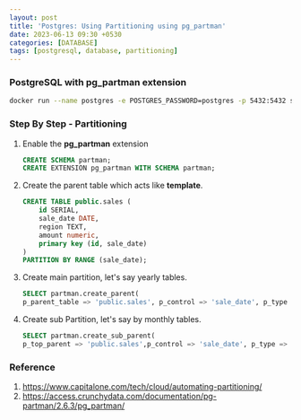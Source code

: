 ```yaml
---
layout: post
title: 'Postgres: Using Partitioning using pg_partman'
date: 2023-06-13 09:30 +0530
categories: [DATABASE]
tags: [postgresql, database, partitioning]
---
```


### PostgreSQL with pg_partman extension

```sh
docker run --name postgres -e POSTGRES_PASSWORD=postgres -p 5432:5432 scarfacedeb/postgres-pg-partman
```

### Step By Step - Partitioning

1. Enable the **pg_partman** extension

   ```sql
   CREATE SCHEMA partman;
   CREATE EXTENSION pg_partman WITH SCHEMA partman;
   ```

2. Create the parent table which acts like **template**. 

   ```sql
   CREATE TABLE public.sales (
       id SERIAL,
       sale_date DATE,
       region TEXT,
       amount numeric,
       primary key (id, sale_date)
   )
   PARTITION BY RANGE (sale_date);
   ```

3. Create main partition, let's say yearly tables.

   ```sql
   SELECT partman.create_parent(
   p_parent_table => 'public.sales', p_control => 'sale_date', p_type => 'native',  p_interval=> 'yearly');
   ```

4. Create sub Partition, let's say by monthly tables. 

   ```sql
   SELECT partman.create_sub_parent(
   p_top_parent => 'public.sales',p_control => 'sale_date', p_type => 'native', p_interval=> 'monthly', p_native_check => 'yes',p_premake => 10);
   ```

### Reference

1. https://www.capitalone.com/tech/cloud/automating-partitioning/
2. https://access.crunchydata.com/documentation/pg-partman/2.6.3/pg_partman/